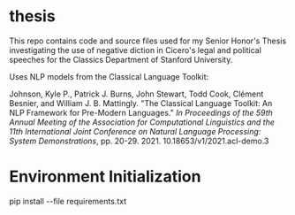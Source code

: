 # thesis
This repo contains code and source files used for my Senior Honor's Thesis investigating the use of negative diction in Cicero's legal and political speeches for the Classics Department of Stanford University.

Uses NLP models from the Classical Language Toolkit:

Johnson, Kyle P., Patrick J. Burns, John Stewart, Todd Cook, Clément Besnier, and William J. B. Mattingly. "The Classical Language Toolkit: An NLP Framework for Pre-Modern Languages." _In Proceedings of the 59th Annual Meeting of the Association for Computational Linguistics and the 11th International Joint Conference on Natural Language Processing: System Demonstrations_, pp. 20-29. 2021. 10.18653/v1/2021.acl-demo.3


# Environment Initialization
pip install --file requirements.txt
